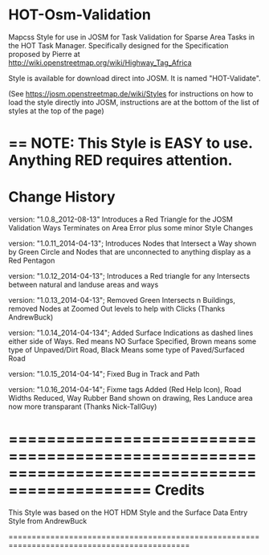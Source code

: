 HOT-Osm-Validation
==================

Mapcss Style for use in JOSM for Task Validation for Sparse Area Tasks in the HOT Task Manager. Specifically designed for the Specification proposed by Pierre at http://wiki.openstreetmap.org/wiki/Highway_Tag_Africa

Style is available for download direct into JOSM. It is named "HOT-Validate". 

(See https://josm.openstreetmap.de/wiki/Styles for instructions on how to load the style directly into JOSM, instructions are at the bottom of the list of styles at the top of the page)

==
NOTE: This Style is EASY to use. Anything RED requires attention.
=============================================================================================
Change History
=============================================================================================

version: "1.0.8_2012-08-13" Introduces a Red Triangle for the JOSM Validation Ways Terminates on Area Error
plus some minor Style Changes

version: "1.0.11_2014-04-13"; Introduces Nodes that Intersect a Way shown by Green Circle and Nodes that are unconnected to anything display as a Red Pentagon

version: "1.0.12_2014-04-13"; Introduces a Red triangle for any Intersects between natural and landuse areas and ways

version: "1.0.13_2014-04-13"; Removed Green Intersects n Buildings, removed Nodes at Zoomed Out levels to help with Clicks (Thanks AndrewBuck)

version: "1.0.14_2014-04-134"; Added Surface Indications as dashed lines either side of Ways. Red means NO Surface Specified, Brown means some type of Unpaved/Dirt Road, Black Means some type of Paved/Surfaced Road

version: "1.0.15_2014-04-14"; Fixed Bug in Track and Path

version: "1.0.16_2014-04-14"; Fixme tags Added (Red Help Icon), Road Widths Reduced, Way Rubber Band shown on drawing, Res Landuce area now more transparant (Thanks Nick-TallGuy)

=============================================================================================
Credits
=============================================================================================

This Style was based on the HOT HDM Style and the Surface Data Entry Style from AndrewBuck

=============================================================================================
